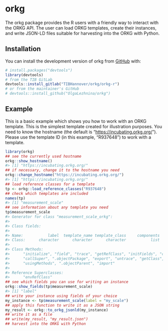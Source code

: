 
<!-- README.md is generated from README.Rmd. Please edit that file -->

# orkg

<!-- badges: start -->
<!-- badges: end -->

The orkg package provides the R users with a friendly way to interact
with the ORKG API. The user can load ORKG templates, create their
instances, and write JSON-LD files suitable for harvesting into the ORKG
with Python.

## Installation

You can install the development version of orkg from
[GitHub](https://github.com/) with:

``` r
# install.packages("devtools")
library(devtools)
# from the TIB GitLab
devtools::install_gitlab("TIBHannover/orkg/orkg-r")
# or from the maintainer's GitHub
# devtools::install_github("OlgaLezhnina/orkg")
```

## Example

This is a basic example which shows you how to work with an ORKG
template. This is the simplest template created for illustration
purposes. You need to know the hostname (the default is
“<https://incubating.orkg.org/>”). Please use the template ID (in this
example, “R937648”) to work with a template.

``` r
library(orkg)
## see the currently used hostname 
orkg::show_hostname()
#> [1] "https://incubating.orkg.org/"
## if necessary, change it to the hostname you need
orkg::change_hostname("https://incubating.orkg.org/")
#> [1] "https://incubating.orkg.org/"
## load reference classes for a template
tp <- orkg::load_reference_classes("R937648")  
## check which templates are included 
names(tp)
#> [1] "measurement_scale"
## see information about any template you need
tp$measurement_scale
#> Generator for class "measurement_scale_orkg":
#> 
#> Class fields:
#>                                                                   
#> Name:           label  template_name template_class     components
#> Class:      character      character      character           list
#> 
#> Class Methods: 
#>      "initialize", "field", "trace", "getRefClass", "initFields", "copy", 
#>      "callSuper", ".objectPackage", "export", "untrace", "getClass", "show", 
#>      "usingMethods", ".objectParent", "import"
#> 
#> Reference Superclasses: 
#>      "envRefClass"
## see which fields you can use for writing an instance
orkg::show_fields(tp$measurement_scale)
#> [1] "label"
## write your instance using fields of your choice
my_instance <- tp$measurement_scale(label = "my_scale")
## apply this function to write it as a JSON string
my_result <- orkg::to_orkg_jsonld(my_instance)
## write it as a file
## write(my_result, "my_result.json")
## harvest into the ORKG with Python
```
